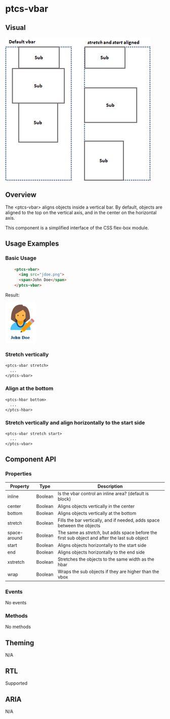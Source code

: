 # ptcs-vbar

## Visual

<img src="img/vbar.png">

## Overview

The &lt;ptcs-vbar> aligns objects inside a vertical bar. By default, objects are aligned to the top on the vertical axis, and in the center on the horizontal axis.

This component is a simplified interface of the CSS flex-box module.


## Usage Examples

### Basic Usage

```html
    <ptcs-vbar>
      <img src="jdoe.png">
      <span>John Doe</span>
    </ptcs-vbar>
```

Result:

<img src="img/jdoe.png" width="96px">

### Stretch vertically

    <ptcs-vbar stretch>
      ...
    </ptcs-vbar>

### Align at the bottom

    <ptcs-hbar bottom>
      ...
    </ptcs-hbar>

### Stretch vertically and align horizontally to the start side

    <ptcs-vbar stretch start>
      ...
    </ptcs-vbar>

## Component API

### Properties
| Property | Type | Description |
|----------|------|-------------|
| inline | Boolean | Is the vbar control an inline area? (default is block)|
| center | Boolean | Aligns objects vertically in the center |
| bottom | Boolean | Aligns objects vertically at the bottom |
| stretch | Boolean | Fills the bar vertically, and if needed, adds space between the objects |
| space-around | Boolean | The same as _stretch_, but adds space before the first sub object and after the last sub object|
| start  | Boolean | Aligns objects horizontally to the start side |
| end | Boolean | Aligns objects horizontally to the end side |
| xstretch | Boolean | Stretches the objects to the same width as the hbar |
| wrap  | Boolean | Wraps the sub objects if they are higher than the vbox |


### Events

No events

### Methods

No methods


## Theming

N/A

## RTL

Supported

## ARIA

N/A

